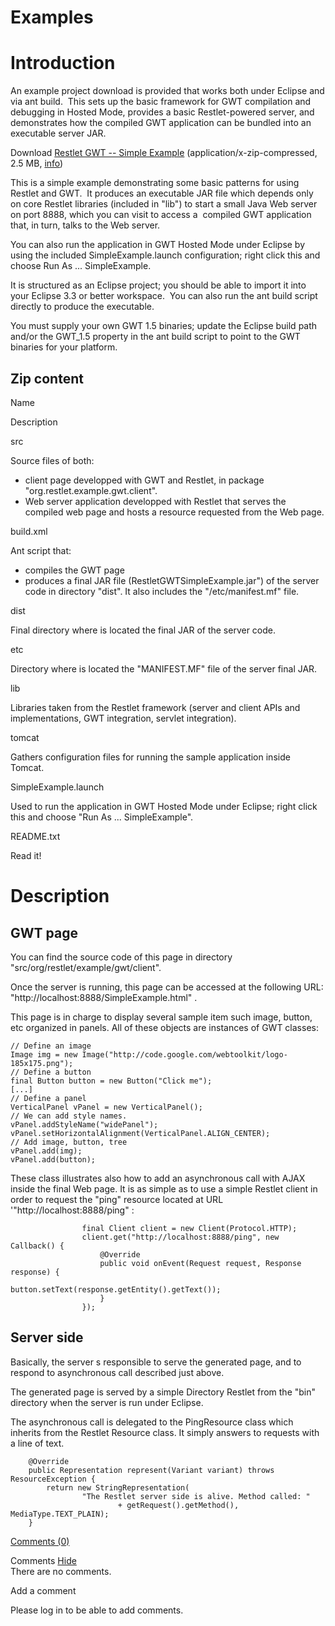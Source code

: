 Examples
========

Introduction
============

An example project download is provided that works both under Eclipse
and via ant build.  This sets up the basic framework for GWT compilation
and debugging in Hosted Mode, provides a basic Restlet-powered server,
and demonstrates how the compiled GWT application can be bundled into an
executable server JAR.

Download [Restlet GWT -- Simple
Example](http://web.archive.org/web/20100605101720/http://wiki.restlet.org/docs_1.1/162-restlet/version/default/part/AttachmentData/data/RestletGWTSimpleExample.zip "Restlet GWT -- Simple Example")
(application/x-zip-compressed, 2.5 MB,
[info](http://web.archive.org/web/20100605101720/http://wiki.restlet.org/docs_1.1/162-restlet.html))

This is a simple example demonstrating some basic patterns for using
Restlet and GWT.  It produces an executable JAR file which depends only
on core Restlet libraries (included in "lib") to start a small Java Web
server on port 8888, which you can visit to access a  compiled GWT
application that, in turn, talks to the Web server.

You can also run the application in GWT Hosted Mode under Eclipse by
using the included SimpleExample.launch configuration; right click this
and choose Run As ... SimpleExample.

It is structured as an Eclipse project; you should be able to import it
into your Eclipse 3.3 or better workspace.  You can also run the ant
build script directly to produce the executable.

You must supply your own GWT 1.5 binaries; update the Eclipse build path
and/or the GWT\_1.5 property in the ant build script to point to the GWT
binaries for your platform.

Zip content
-----------

Name

Description

src

Source files of both:

-   client page developped with GWT and Restlet, in package
    "org.restlet.example.gwt.client".
-   Web server application developped with Restlet that serves the
    compiled web page and hosts a resource requested from the Web page.

build.xml

Ant script that:

-   compiles the GWT page
-   produces a final JAR file (RestletGWTSimpleExample.jar") of the
    server code in directory "dist". It also includes the
    "/etc/manifest.mf" file.

dist

Final directory where is located the final JAR of the server code.

etc

Directory where is located the "MANIFEST.MF" file of the server final
JAR.

lib

Libraries taken from the Restlet framework (server and client APIs and
implementations, GWT integration, servlet integration).

tomcat

Gathers configuration files for running the sample application inside
Tomcat.

SimpleExample.launch

Used to run the application in GWT Hosted Mode under Eclipse; right
click this and choose "Run As ... SimpleExample".

README.txt

Read it!

Description
===========

GWT page
--------

You can find the source code of this page in directory
"src/org/restlet/example/gwt/client".

Once the server is running, this page can be accessed at the following
URL: "http://localhost:8888/SimpleExample.html" .

This page is in charge to display several sample item such image,
button, etc organized in panels. All of these objects are instances of
GWT classes:

    // Define an image
    Image img = new Image("http://code.google.com/webtoolkit/logo-185x175.png");
    // Define a button
    final Button button = new Button("Click me");
    [...]
    // Define a panel
    VerticalPanel vPanel = new VerticalPanel();
    // We can add style names.
    vPanel.addStyleName("widePanel");
    vPanel.setHorizontalAlignment(VerticalPanel.ALIGN_CENTER);
    // Add image, button, tree
    vPanel.add(img);
    vPanel.add(button);

These class illustrates also how to add an asynchronous call with AJAX
inside the final Web page. It is as simple as to use a simple Restlet
client in order to request the "ping" resource located at URL
'"http://localhost:8888/ping" :

                    final Client client = new Client(Protocol.HTTP);
                    client.get("http://localhost:8888/ping", new Callback() {
                        @Override
                        public void onEvent(Request request, Response response) {
                            button.setText(response.getEntity().getText());
                        }
                    });

Server side
-----------

Basically, the server s responsible to serve the generated page, and to
respond to asynchronous call described just above.

The generated page is served by a simple Directory Restlet from the
"bin" directory when the server is run under Eclipse.

The asynchronous call is delegated to the PingResource class which
inherits from the Restlet Resource class. It simply answers to requests
with a line of text.

        @Override
        public Representation represent(Variant variant) throws ResourceException {
            return new StringRepresentation(
                    "The Restlet server side is alive. Method called: "
                            + getRequest().getMethod(), MediaType.TEXT_PLAIN);
        }

[Comments
(0)](http://web.archive.org/web/20100605101720/http://wiki.restlet.org/docs_1.1/13-restlet/144-restlet/188-restlet.html#)

Comments
[Hide](http://web.archive.org/web/20100605101720/http://wiki.restlet.org/docs_1.1/13-restlet/144-restlet/188-restlet.html#)
\
There are no comments.

Add a comment

Please log in to be able to add comments.
